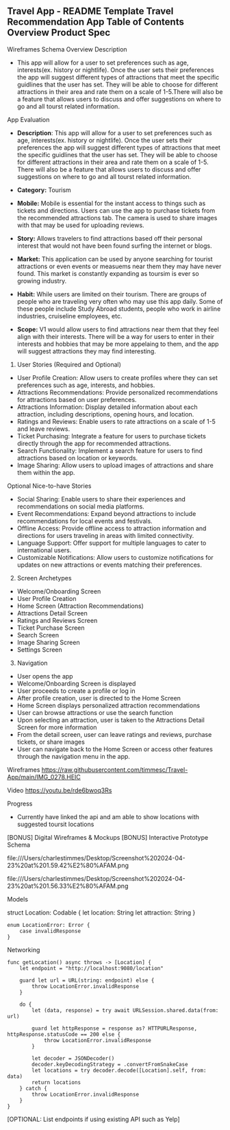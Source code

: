 Travel App - README Template
Travel Recommendation App
Table of Contents
Overview
Product Spec
-  
Wireframes
Schema
Overview
Description
- This app will allow for a user to set preferences such as age, interests(ex. history or nightlife). Once the user sets their preferences the app will suggest different types of attractions that meet the specific guidlines that the user has set. They will be able to choose for different attractions in their area and rate them on a scale of 1-5.There will also be a feature that allows users to discuss and offer suggestions on where to go and all tourst related information.  

App Evaluation
   - **Description**:  This app will allow for a user to set preferences such as age, interests(ex. history or nightlife). Once the user sets their preferences the app will suggest different types of attractions that meet the specific guidlines that the user has set. They will be able to choose for different attractions in their area and rate them on a scale of 1-5. There will also be a feature that allows users to discuss and offer suggestions on where to go and all tourst related information.
  
   - **Category:** Tourism
    
   - **Mobile:** Mobile is essential for the instant access to things such as tickets and directions. Users can use the app to purchase tickets from the recommended attractions tab. The camera is used to share images with that may be used for uploading reviews.
   
   - **Story:** Allows travelers to find attractions based off their personal interest that would not have been found surfing the internet or blogs. 
   
   - **Market:** This application can be used by anyone searching for tourist attractions or even events or measuems near them they may have never found. This market is constantly expanding as toursim is ever so growing industry. 
  
   - **Habit:** While users are limited on their tourism. There are groups of people who are traveling very often who may use this app daily. Some of these people include Study Abroad students, people who work in airline industries, cruiseline employees, etc. 
   
   - **Scope:** V1 would allow users to find attractions near them that they feel align with their interests. There will be a way for users to enter in their interests and hobbies that may be more appelaing to them, and the app will suggest attractions they may find interesting. 
  
1. User Stories (Required and Optional)

- User Profile Creation: Allow users to create profiles where they can set preferences such as age, interests, and hobbies.
- Attractions Recommendations: Provide personalized recommendations for attractions based on user preferences.
- Attractions Information: Display detailed information about each attraction, including descriptions, opening hours, and location.
- Ratings and Reviews: Enable users to rate attractions on a scale of 1-5 and leave reviews.
- Ticket Purchasing: Integrate a feature for users to purchase tickets directly through the app for recommended attractions.
- Search Functionality: Implement a search feature for users to find attractions based on location or keywords.
- Image Sharing: Allow users to upload images of attractions and share them within the app.

Optional Nice-to-have Stories
- Social Sharing: Enable users to share their experiences and recommendations on social media platforms.
- Event Recommendations: Expand beyond attractions to include recommendations for local events and festivals.
- Offline Access: Provide offline access to attraction information and directions for users traveling in areas with limited connectivity.
- Language Support: Offer support for multiple languages to cater to international users.
- Customizable Notifications: Allow users to customize notifications for updates on new attractions or events matching their preferences.

2. Screen Archetypes
- Welcome/Onboarding Screen
- User Profile Creation
- Home Screen (Attraction Recommendations)
- Attractions Detail Screen
- Ratings and Reviews Screen
- Ticket Purchase Screen
- Search Screen
- Image Sharing Screen
- Settings Screen

3. Navigation
- User opens the app
- Welcome/Onboarding Screen is displayed
- User proceeds to create a profile or log in
- After profile creation, user is directed to the Home Screen
- Home Screen displays personalized attraction recommendations
- User can browse attractions or use the search function
- Upon selecting an attraction, user is taken to the Attractions Detail Screen for more information
- From the detail screen, user can leave ratings and reviews, purchase tickets, or share images
- User can navigate back to the Home Screen or access other features through the navigation menu in the app.


Wireframes
https://raw.githubusercontent.com/timmesc/Travel-App/main/IMG_0278.HEIC


Video
https://youtu.be/rde6bwoq3Rs

Progress
- Currently have linked the api and am able to show locations with suggested toursit locations

[BONUS] Digital Wireframes & Mockups
[BONUS] Interactive Prototype
Schema

file:///Users/charlestimmes/Desktop/Screenshot%202024-04-23%20at%201.59.42%E2%80%AFAM.png

file:///Users/charlestimmes/Desktop/Screenshot%202024-04-23%20at%201.56.33%E2%80%AFAM.png



Models

 struct Location: Codable {
        let location: String
        let attraction: String
    }
    
    enum LocationError: Error {
        case invalidResponse
    }
    

Networking

    func getLocation() async throws -> [Location] {
        let endpoint = "http://localhost:9080/location"
        
        guard let url = URL(string: endpoint) else {
            throw LocationError.invalidResponse
        }
        
        do {
            let (data, response) = try await URLSession.shared.data(from: url)
            
            guard let httpResponse = response as? HTTPURLResponse, httpResponse.statusCode == 200 else {
                throw LocationError.invalidResponse
            }
            
            let decoder = JSONDecoder()
            decoder.keyDecodingStrategy = .convertFromSnakeCase
            let locations = try decoder.decode([Location].self, from: data)
            return locations
        } catch {
            throw LocationError.invalidResponse
        }
    }
[OPTIONAL: List endpoints if using existing API such as Yelp]
